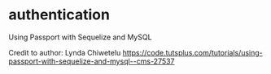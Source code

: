 # authentication
Using Passport with Sequelize and MySQL

Credit to author: Lynda Chiwetelu 
https://code.tutsplus.com/tutorials/using-passport-with-sequelize-and-mysql--cms-27537
